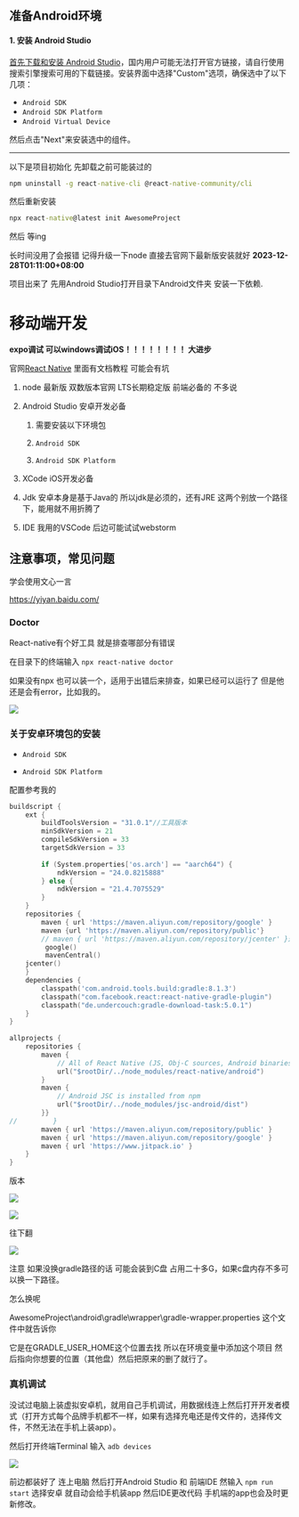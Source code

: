 ## 准备Android环境
#### 1. 安装 Android Studio[​](https://reactnative.cn/docs/environment-setup#1-%E5%AE%89%E8%A3%85-android-studio "标题的直接链接")

[首先下载和安装 Android Studio](https://developer.android.google.cn/studio/)，国内用户可能无法打开官方链接，请自行使用搜索引擎搜索可用的下载链接。安装界面中选择"Custom"选项，确保选中了以下几项：

- `Android SDK`
- `Android SDK Platform`
- `Android Virtual Device`

然后点击"Next"来安装选中的组件。

---
以下是项目初始化
先卸载之前可能装过的
```cmd
npm uninstall -g react-native-cli @react-native-community/cli
```
然后重新安装

```cmd
npx react-native@latest init AwesomeProject
```
然后 等ing

长时间没用了会报错
记得升级一下node 直接去官网下最新版安装就好
**2023-12-28T01:11:00+08:00**

项目出来了 先用Android Studio打开目录下Android文件夹 安装一下依赖.




# 移动端开发

**expo调试 可以windows调试iOS！！！！！！！！ 大进步**

  

官网[React Native](https://reactnative.cn/) 里面有文档教程 可能会有坑

1. node 最新版 双数版本官网 LTS长期稳定版 前端必备的 不多说
    
2. Android Studio 安卓开发必备
    
    1. 需要安装以下环境包
        
    2. `Android SDK`
        
    3. `Android SDK Platform`
        
3. XCode iOS开发必备
    
4. Jdk 安卓本身是基于Java的 所以jdk是必须的，还有JRE 这两个别放一个路径下，能用就不用折腾了
    
5. IDE 我用的VSCode 后边可能试试webstorm
    

## 注意事项，常见问题

学会使用文心一言

https://yiyan.baidu.com/

### Doctor

React-native有个好工具 就是排查哪部分有错误

在目录下的终端输入 `npx react-native doctor`

如果没有npx 也可以装一个，适用于出错后来排查，如果已经可以运行了 但是他还是会有error，比如我的。

![](https://wm21xsx98h.feishu.cn/space/api/box/stream/download/asynccode/?code=YjdmZDdiZjJmOGFiZmUxYWI2YjdmMmRmMmQ5Zjc4OGFfV0NwaFdMc0JURktrMzFPRDFMcnhRUjduNHRYZTFMdmFfVG9rZW46TktjTmJIUGszb2ZXemt4VUxCYmNtYjRSbnBTXzE3MDQ0NDI5NDU6MTcwNDQ0NjU0NV9WNA)

### 关于安卓环境包的安装

- `Android SDK`
    
- `Android SDK Platform`
    

配置参考我的

```Go
buildscript {
    ext {
        buildToolsVersion = "31.0.1"//工具版本
        minSdkVersion = 21
        compileSdkVersion = 33
        targetSdkVersion = 33
 
        if (System.properties['os.arch'] == "aarch64") {
            ndkVersion = "24.0.8215888"
        } else {
            ndkVersion = "21.4.7075529"
        }
    }
    repositories {
        maven { url 'https://maven.aliyun.com/repository/google' }
        maven {url 'https://maven.aliyun.com/repository/public'}
        // maven { url 'https://maven.aliyun.com/repository/jcenter' }这个用不了换为jcenter
         google()
         mavenCentral()
    jcenter()
    }
    dependencies {
        classpath('com.android.tools.build:gradle:8.1.3')
        classpath("com.facebook.react:react-native-gradle-plugin")
        classpath("de.undercouch:gradle-download-task:5.0.1")
    }
}
 
allprojects {
    repositories {
        maven {
            // All of React Native (JS, Obj-C sources, Android binaries) is installed from npm
            url("$rootDir/../node_modules/react-native/android")
        }
        maven {
            // Android JSC is installed from npm
            url("$rootDir/../node_modules/jsc-android/dist")
        }}
//         }
        maven { url 'https://maven.aliyun.com/repository/public' }
        maven { url 'https://maven.aliyun.com/repository/google' }
        maven { url 'https://www.jitpack.io' }
    }
}
```

版本

![](https://wm21xsx98h.feishu.cn/space/api/box/stream/download/asynccode/?code=ZWM1ZmJjZjYyYTRhZGZlNmViNTZiZGIwNjhjMGM2N2NfMWVzMW15bExsdGxuTUZPRTBMbzkweGdnOVZLdFNvekJfVG9rZW46S2x2SGJPOGk1b1lLVVF4c0ZkdmNMcmJkblRiXzE3MDQ0NDI5NDU6MTcwNDQ0NjU0NV9WNA)

![](https://wm21xsx98h.feishu.cn/space/api/box/stream/download/asynccode/?code=MWY2NTMwMDhlMjExZGVlYjFkMzhjM2U5NDIxYjY3NzRfbDJyREZ3SThQOVJGVXhNU0JjbEwzYWhaeVU4cHo5T2FfVG9rZW46VWowemJEQTd1bzdrcFN4b2FwZWNiUEEzbkhnXzE3MDQ0NDI5NDU6MTcwNDQ0NjU0NV9WNA)

往下翻

![](https://wm21xsx98h.feishu.cn/space/api/box/stream/download/asynccode/?code=OWFlZTUwYjYyNjhlMmNjOTA5NDZmOGVhMmMzYTIwZGJfYmdYd1M4aTc5TmlhYjdxRXhBS2czY1BIOTFrMmVHd2NfVG9rZW46QUVHN2JLMVNPb2twY0R4S2Uyc2NQVzdXbndoXzE3MDQ0NDI5NDU6MTcwNDQ0NjU0NV9WNA)

注意 如果没换gradle路径的话 可能会装到C盘 占用二十多G，如果c盘内存不多可以换一下路径。

怎么换呢

AwesomeProject\android\gradle\wrapper\gradle-wrapper.properties 这个文件中就告诉你

它是在GRADLE_USER_HOME这个位置去找 所以在环境变量中添加这个项目 然后指向你想要的位置（其他盘）然后把原来的删了就行了。

### 真机调试

没试过电脑上装虚拟安卓机，就用自己手机调试，用数据线连上然后打开开发者模式（打开方式每个品牌手机都不一样，如果有选择充电还是传文件的，选择传文件，不然无法在手机上装app）。

然后打开终端Terminal 输入 `adb devices`

![](https://wm21xsx98h.feishu.cn/space/api/box/stream/download/asynccode/?code=MzA2NmZiOTU3MTM2NjI3ZjlhODQ5YTdiOTJiM2I1NzhfTjMzaDZuRThHOWhJTWxWbTBZdklWNGg3T3R4Z1FzTExfVG9rZW46TEFmV2J0anYzb1FURmt4SXRzaGNEeDBIbndlXzE3MDQ0NDI5NDU6MTcwNDQ0NjU0NV9WNA)

前边都装好了 连上电脑 然后打开Android Studio 和 前端IDE 然输入 `npm run start` 选择安卓 就自动会给手机装app 然后IDE更改代码 手机端的app也会及时更新修改。